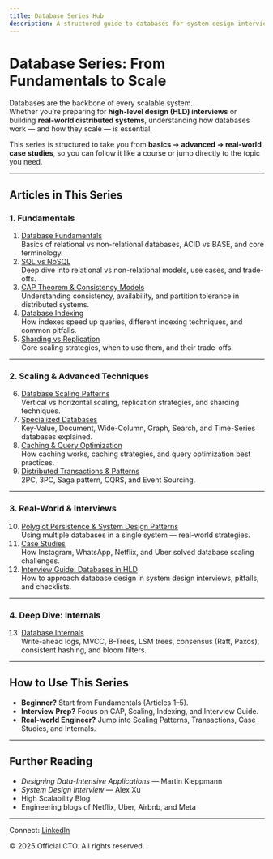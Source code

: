 ```yaml
---
title: Database Series Hub
description: A structured guide to databases for system design interviews and real-world applications. Covers fundamentals, indexing, scaling, distributed systems, and real-world case studies.
---
```


# Database Series: From Fundamentals to Scale

Databases are the backbone of every scalable system.  
Whether you’re preparing for **high-level design (HLD) interviews** or building **real-world distributed systems**, understanding how databases work — and how they scale — is essential.

This series is structured to take you from **basics → advanced → real-world case studies**, so you can follow it like a course or jump directly to the topic you need.

---

## Articles in This Series

### **1. Fundamentals**
1. [Database Fundamentals](/interview-section/database/fundamentals.md)  
   Basics of relational vs non-relational databases, ACID vs BASE, and core terminology.  
2. [SQL vs NoSQL](/interview-section/database/sql-vs-nosql.md)  
   Deep dive into relational vs non-relational models, use cases, and trade-offs.  
3. [CAP Theorem & Consistency Models](/interview-section/database/cap-theorem.md)  
   Understanding consistency, availability, and partition tolerance in distributed systems.  
4. [Database Indexing](/interview-section/database/indexing.md)  
   How indexes speed up queries, different indexing techniques, and common pitfalls.  
5. [Sharding vs Replication](/interview-section/database/sharding-vs-replication.md)  
   Core scaling strategies, when to use them, and their trade-offs.

---

### **2. Scaling & Advanced Techniques**
6. [Database Scaling Patterns](/interview-section/database/scaling-patterns.md)  
   Vertical vs horizontal scaling, replication strategies, and sharding techniques.  
7. [Specialized Databases](/interview-section/database/specialized-databases.md)  
   Key-Value, Document, Wide-Column, Graph, Search, and Time-Series databases explained.  
8. [Caching & Query Optimization](/interview-section/database/caching-and-query-optimization.md)  
   How caching works, caching strategies, and query optimization best practices.  
9. [Distributed Transactions & Patterns](/interview-section/database/distributed-transactions.md)  
   2PC, 3PC, Saga pattern, CQRS, and Event Sourcing.

---

### **3. Real-World & Interviews**
10. [Polyglot Persistence & System Design Patterns](/interview-section/database/polyglot-persistence.md)  
    Using multiple databases in a single system — real-world strategies.  
11. [Case Studies](/interview-section/database/case-studies.md)  
    How Instagram, WhatsApp, Netflix, and Uber solved database scaling challenges.  
12. [Interview Guide: Databases in HLD](/interview-section/database/interview-guide.md)  
    How to approach database design in system design interviews, pitfalls, and checklists.

---

### **4. Deep Dive: Internals**
13. [Database Internals](/interview-section/database/internals.md)  
    Write-ahead logs, MVCC, B-Trees, LSM trees, consensus (Raft, Paxos), consistent hashing, and bloom filters.

---

## How to Use This Series
- **Beginner?** Start from Fundamentals (Articles 1–5).  
- **Interview Prep?** Focus on CAP, Scaling, Indexing, and Interview Guide.  
- **Real-world Engineer?** Jump into Scaling Patterns, Transactions, Case Studies, and Internals.  

---

## Further Reading
- *Designing Data-Intensive Applications* — Martin Kleppmann  
- *System Design Interview* — Alex Xu  
- High Scalability Blog  
- Engineering blogs of Netflix, Uber, Airbnb, and Meta  

---

<footer>
  <p>Connect: <a href="https://www.linkedin.com/in/ravi-shankar-a725b0225/">LinkedIn</a></p>
  <p>&copy; 2025 Official CTO. All rights reserved.</p>
</footer>
